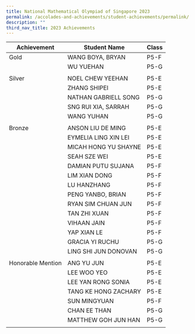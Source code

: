 ```yaml
---
title: National Mathematical Olympiad of Singapore 2023
permalink: /accolades-and-achievements/student-achievements/permalink/
description: ""
third_nav_title: 2023 Achievements
---
```

| Achievement | Student Name | Class |
| -------------- | -------------- |-------- |
| Gold     | WANG BOYA, BRYAN     | P5-F     |
|      | WU YUEHAN     | P5-G     |
|      |      |      |
| Silver   |  NOEL CHEW YEEHAN      | P5-E     |
|      | ZHANG SHIPEI     | P5-E     |
|      | NATHAN GABRIELL SONG     | P5-G     |
|      | SNG RUI XIA, SARRAH     | P5-G     |
|      | WANG YUHAN     | P5-G     |
|      |    |  |
| Bronze     | ANSON LIU DE MING     | P5-E     |
|      | EYMELIA LING XIN LEI     | P5-E     |
|      | MICAH HONG YU SHAYNE     | P5-E     |
|      | SEAH SZE WEI     | P5-E     |
|      | DAMIAN PUTU SUJANA     | P5-F     |
|      | LIM XIAN DONG     | P5-F     |
|      | LU HANZHANG     | P5-F     |
|      | PENG YANBO, BRIAN     | P5-F     |
|      | RYAN SIM CHUAN JUN     | P5-F     |
|      | TAN ZHI XUAN     | P5-F     |
|      | VIHAAN JAIN     | P5-F     |
|      | YAP XIAN LE     | P5-F     |
|      | GRACIA YI RUCHU     | P5-G     |
|      | LING SHI JUN DONOVAN     | P5-G    |
|      |     |      |
|  Honorable Mention    | ANG YU JUN     | P5-E     |
|      | LEE WOO YEO     | P5-E     |
|      | LEE YAN RONG SONIA     | P5-E     |
|      | TANG KE HONG ZACHARY     | P5-E     |
|      | SUN MINGYUAN     | P5-F     |
|      | CHAN EE THAN     | P5-G     |
|      | MATTHEW GOH JUN HAN     | P5-G     |
|  |  |  |